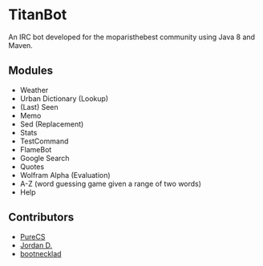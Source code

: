 # TitanBot #

An IRC bot developed for the moparisthebest community using Java 8 and Maven.

## Modules
* Weather
* Urban Dictionary (Lookup)
* (Last) Seen
* Memo
* Sed (Replacement)
* Stats
* TestCommand
* FlameBot
* Google Search
* Quotes
* Wolfram Alpha (Evaluation)
* A-Z (word guessing game given a range of two words)
* Help

## Contributors
* [PureCS](https://github.com/PureCS)
* [Jordan D.](https://github.com/w4)
* [bootnecklad](https://github.com/bootnecklad)